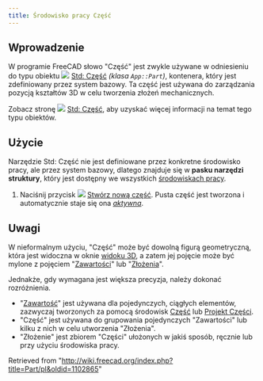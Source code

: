 ```yaml
---
title: Środowisko pracy Część
---
```

## Wprowadzenie

W programie FreeCAD słowo "Część" jest zwykle używane w odniesieniu do typu obiektu ![](/images/Std_Part.svg) [Std: Część](/Std_Part/pl "Std Part/pl") *(klasa `App::Part`)*, kontenera, który jest zdefiniowany przez system bazowy. Ta część jest używana do zarządzania pozycją kształtów 3D w celu tworzenia złożeń mechanicznych.

Zobacz stronę ![](/images/Std_Part.svg) [Std: Część](/Std_Part/pl "Std Part/pl"), aby uzyskać więcej informacji na temat tego typu obiektów.

## Użycie

Narzędzie Std: Część nie jest definiowane przez konkretne środowisko pracy, ale przez system bazowy, dlatego znajduje się w **pasku narzędzi struktury**, który jest dostępny we wszystkich [środowiskach pracy](/Workbenches/pl "Workbenches/pl").

1. Naciśnij przycisk ![](/images/Std_Part.svg) [Stwórz nową część](/Std_Part/pl "Std Part/pl"). Pusta część jest tworzona i automatycznie staje się ona *[aktywna](/Std_Part/pl#Status_aktywno.C5.9Bci "Std Part/pl")*.

## Uwagi

W nieformalnym użyciu, "Część" może być dowolną figurą geometryczną, która jest widoczna w oknie [widoku 3D](/3D_view/pl "3D view/pl"), a zatem jej pojęcie może być mylone z pojęciem "[Zawartości](/Body/pl "Body/pl")" lub "[Złożenia](/Assembly/pl "Assembly/pl")".

Jednakże, gdy wymagana jest większa precyzja, należy dokonać rozróżnienia.

* "[Zawartość](/Body/pl "Body/pl")" jest używana dla pojedynczych, ciągłych elementów, zazwyczaj tworzonych za pomocą środowisk [Część](/Part_Workbench/pl "Part Workbench/pl") lub [Projekt Części](/PartDesign_Workbench/pl "PartDesign Workbench/pl").
* "Część" jest używana do grupowania pojedynczych "Zawartości" lub kilku z nich w celu utworzenia "Złożenia".
* "Złożenie" jest zbiorem "Części" ułożonych w jakiś sposób, ręcznie lub przy użyciu środowiska pracy.

Retrieved from "<http://wiki.freecad.org/index.php?title=Part/pl&oldid=1102865>"